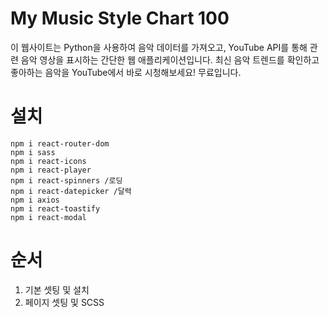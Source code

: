 # My Music Style Chart 100

이 웹사이트는 Python을 사용하여 음악 데이터를 가져오고, YouTube API를 통해 관련 음악 영상을 표시하는 간단한 웹 애플리케이션입니다.
최신 음악 트렌드를 확인하고 좋아하는 음악을 YouTube에서 바로 시청해보세요! 무료입니다.

# 설치

```
npm i react-router-dom
npm i sass
npm i react-icons
npm i react-player
npm i react-spinners /로딩
npm i react-datepicker /달력
npm i axios
npm i react-toastify
npm i react-modal
```

# 순서

1.  기본 셋팅 및 설치
2.  페이지 셋팅 및 SCSS

